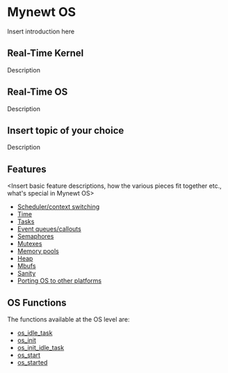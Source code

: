 # Mynewt OS 

Insert introduction here  

## Real-Time Kernel <Modify as you Wish>

 Description

## Real-Time OS <Modify as you Wish>

 Description


## Insert topic of your choice

 Description

## Features

<Insert basic feature descriptions, how the various pieces fit together etc., what's special in Mynewt OS>

* [Scheduler/context switching](context_switch/context_switch.md)
* [Time](time/time.md)
* [Tasks](task/task.md)
* [Event queues/callouts](event_queue/event_queue.md)
* [Semaphores](semaphore/semaphore.md)
* [Mutexes](mutex/mutex.md)
* [Memory pools](memory_pool/memory_pool.md)
* [Heap](heap/heap.md)
* [Mbufs](mbuf/mbuf.md)
* [Sanity](sanity/sanity.md)
* [Porting OS to other platforms](port_os.md)

## OS Functions


The functions available at the OS level are:

* [os_idle_task](os_idle_task.md)
* [os_init](os_init.md)
* [os_init_idle_task](os_init_idle_task.md)
* [os_start](os_start.md)
* [os_started](os_started.md)

